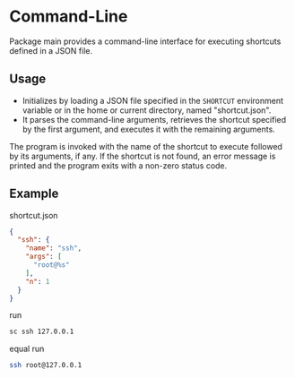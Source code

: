 # Command-Line

Package main provides a command-line interface for executing shortcuts defined in a JSON file.

## Usage

- Initializes by loading a JSON file specified in the `SHORTCUT` environment variable or in the home or current directory, named "shortcut.json".
- It parses the command-line arguments, retrieves the shortcut specified by the first argument, and executes it with the remaining arguments.

The program is invoked with the name of the shortcut to execute followed by its arguments, if any.
If the shortcut is not found, an error message is printed and the program exits with a non-zero status code.

## Example

shortcut.json 
```json
{
  "ssh": {
    "name": "ssh",
    "args": [
      "root@%s"
    ],
    "n": 1
  }
}
```

run
```bash
sc ssh 127.0.0.1
```
equal run
```bash
ssh root@127.0.0.1
```